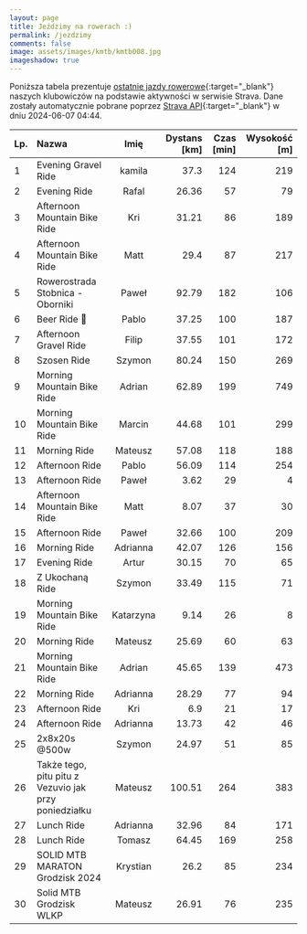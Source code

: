 ```yaml
---
layout: page
title: Jeździmy na rowerach :)
permalink: /jezdzimy
comments: false
image: assets/images/kmtb/kmtb008.jpg
imageshadow: true
---
```


Poniższa tabela prezentuje [ostatnie jazdy rowerowe](https://www.strava.com/clubs/336381){:target="_blank"} naszych klubowiczów na podstawie aktywności w serwisie Strava. Dane zostały automatycznie pobrane poprzez [Strava API](https://developers.strava.com/docs/reference/#api-Clubs-getClubActivitiesById){:target="_blank"} w dniu 2024-06-07 04:44.

Lp. | Nazwa | Imię | Dystans [km] | Czas [min] | Wysokość [m]
:--- | :--- | :---: | ---: | ---: | ---:
1|Evening Gravel Ride|kamila|37.3|124|219
2|Evening Ride|Rafal|26.36|57|79
3|Afternoon Mountain Bike Ride|Kri|31.21|86|189
4|Afternoon Mountain Bike Ride|Matt|29.4|87|217
5|Rowerostrada Stobnica - Oborniki|Paweł|92.79|182|106
6|Beer Ride 🍻|Pablo|37.25|100|187
7|Afternoon Gravel Ride|Filip|37.55|101|172
8|Szosen Ride|Szymon|80.24|150|269
9|Morning Mountain Bike Ride|Adrian|62.89|199|749
10|Morning Mountain Bike Ride|Marcin|44.68|101|299
11|Morning Ride|Mateusz|57.08|118|188
12|Afternoon Ride|Pablo|56.09|114|254
13|Afternoon Ride|Paweł|3.62|29|4
14|Afternoon Mountain Bike Ride|Matt|8.07|37|30
15|Afternoon Ride|Paweł|32.66|100|209
16|Morning Ride|Adrianna|42.07|126|156
17|Evening Ride|Artur|30.15|70|65
18|Z Ukochaną Ride|Szymon|33.49|115|71
19|Morning Mountain Bike Ride|Katarzyna|9.14|26|8
20|Morning Ride|Mateusz|25.69|60|63
21|Morning Mountain Bike Ride|Adrian|45.65|139|473
22|Morning Ride|Adrianna|28.29|77|94
23|Afternoon Ride|Kri|6.9|21|17
24|Afternoon Ride|Adrianna|13.73|42|46
25|2x8x20s @500w|Szymon|24.97|51|85
26|Także tego, pitu pitu z Vezuvio jak przy poniedziałku|Mateusz|100.51|264|383
27|Lunch Ride|Adrianna|32.96|84|171
28|Lunch Ride|Tomasz|64.45|169|258
29|SOLID MTB MARATON Grodzisk 2024|Krystian|26.2|85|234
30|Solid MTB Grodzisk WLKP|Mateusz|26.91|76|235
